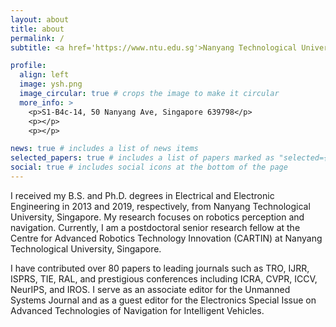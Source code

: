 ```yaml
---
layout: about
title: about
permalink: /
subtitle: <a href='https://www.ntu.edu.sg'>Nanyang Technological University</a>. 

profile:
  align: left
  image: ysh.png
  image_circular: true # crops the image to make it circular
  more_info: >
    <p>S1-B4c-14, 50 Nanyang Ave, Singapore 639798</p>
    <p></p>
    <p></p>

news: true # includes a list of news items
selected_papers: true # includes a list of papers marked as "selected={true}"
social: true # includes social icons at the bottom of the page
---
```


I received my B.S. and Ph.D. degrees in Electrical and Electronic Engineering in 2013 and 2019, respectively, from Nanyang Technological University, Singapore. My research focuses on robotics perception and navigation. Currently, I am a postdoctoral senior research fellow at the Centre for Advanced Robotics Technology Innovation (CARTIN) at Nanyang Technological University, Singapore.

I have contributed over 80 papers to leading journals such as TRO, IJRR, ISPRS, TIE, RAL, and prestigious conferences including ICRA, CVPR, ICCV, NeurIPS, and IROS. I serve as an associate editor for the Unmanned Systems Journal and as a guest editor for the Electronics Special Issue on Advanced Technologies of Navigation for Intelligent Vehicles.


<!-- Write your biography here. Tell the world about yourself. Link to your favorite [subreddit](http://reddit.com). You can put a picture in, too. The code is already in, just name your picture `prof_pic.jpg` and put it in the `img/` folder.

Put your address / P.O. box / other info right below your picture. You can also disable any of these elements by editing `profile` property of the YAML header of your `_pages/about.md`. Edit `_bibliography/papers.bib` and Jekyll will render your [publications page](/al-folio/publications/) automatically.

Link to your social media connections, too. This theme is set up to use [Font Awesome icons](https://fontawesome.com/) and [Academicons](https://jpswalsh.github.io/academicons/), like the ones below. Add your Facebook, Twitter, LinkedIn, Google Scholar, or just disable all of them.
 -->

